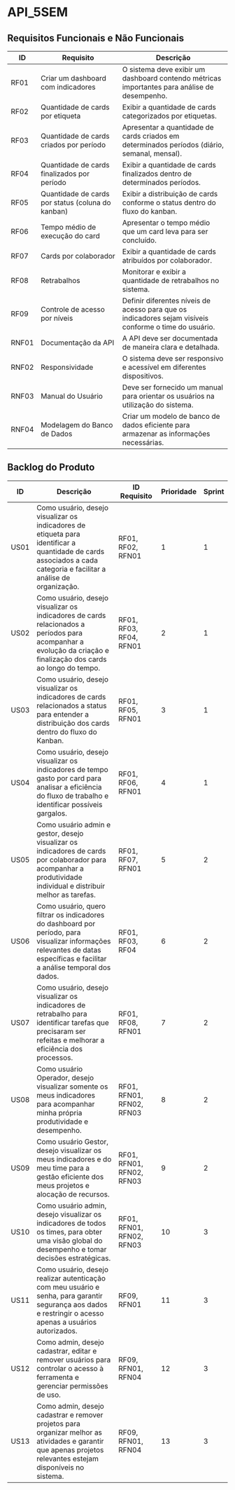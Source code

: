# API_5SEM

## Requisitos Funcionais e Não Funcionais

| ID | Requisito | Descrição |
| ----| --------| ------------|
RF01  | Criar um dashboard com indicadores | O sistema deve exibir um dashboard contendo métricas importantes para análise de desempenho. |
RF02 | Quantidade de cards por etiqueta	| Exibir a quantidade de cards categorizados por etiquetas. |
RF03 | Quantidade de cards criados por período |	Apresentar a quantidade de cards criados em determinados períodos (diário, semanal, mensal). |
RF04 | Quantidade de cards finalizados por período |	Exibir a quantidade de cards finalizados dentro de determinados períodos. |
RF05 | Quantidade de cards por status (coluna do kanban) |	Exibir a distribuição de cards conforme o status dentro do fluxo do kanban. |
RF06 | Tempo médio de execução do card |	Apresentar o tempo médio que um card leva para ser concluído.
RF07 | Cards por colaborador |	Exibir a quantidade de cards atribuídos por colaborador. |
RF08 | Retrabalhos |	Monitorar e exibir a quantidade de retrabalhos no sistema. |
RF09 | Controle de acesso por níveis |	Definir diferentes níveis de acesso para que os indicadores sejam visíveis conforme o time do usuário. |
RNF01 |Documentação da API |	A API deve ser documentada de maneira clara e detalhada. |
RNF02 | Responsividade |	O sistema deve ser responsivo e acessível em diferentes dispositivos. |
RNF03 | Manual do Usuário |	Deve ser fornecido um manual para orientar os usuários na utilização do sistema. |
RNF04 | Modelagem do Banco de Dados |	Criar um modelo de banco de dados eficiente para armazenar as informações necessárias. |

## Backlog do Produto

| **ID**  | **Descrição** | **ID Requisito** | **Prioridade** | **Sprint** |
|---------|-------------|----------------|--------------|---------|
| US01 | Como usuário, desejo visualizar os indicadores de etiqueta para identificar a quantidade de cards associados a cada categoria e facilitar a análise de organização. | RF01, RF02, RFN01 | 1 | 1 |
| US02 | Como usuário, desejo visualizar os indicadores de cards relacionados a períodos para acompanhar a evolução da criação e finalização dos cards ao longo do tempo. | RF01, RF03, RF04, RFN01 | 2 | 1 |
| US03 | Como usuário, desejo visualizar os indicadores de cards relacionados a status para entender a distribuição dos cards dentro do fluxo do Kanban. | RF01, RF05, RFN01 | 3 | 1 |
| US04 | Como usuário, desejo visualizar os indicadores de tempo gasto por card para analisar a eficiência do fluxo de trabalho e identificar possíveis gargalos. | RF01, RF06, RFN01 | 4 | 1 |
| US05 | Como usuário admin e gestor, desejo visualizar os indicadores de cards por colaborador para acompanhar a produtividade individual e distribuir melhor as tarefas. | RF01, RF07, RFN01 | 5 | 2 |
| US06 | Como usuário, quero filtrar os indicadores do dashboard por período, para visualizar informações relevantes de datas específicas e facilitar a análise temporal dos dados. | RF01, RF03, RF04 | 6 | 2 |
| US07 | Como usuário, desejo visualizar os indicadores de retrabalho para identificar tarefas que precisaram ser refeitas e melhorar a eficiência dos processos. | RF01, RF08, RFN01 | 7 | 2 |
| US08 | Como usuário Operador, desejo visualizar somente os meus indicadores para acompanhar minha própria produtividade e desempenho. | RF01, RFN01, RFN02, RFN03 | 8 | 2 |
| US09 | Como usuário Gestor, desejo visualizar os meus indicadores e do meu time para a gestão eficiente dos meus projetos e alocação de recursos. | RF01, RFN01, RFN02, RFN03 | 9 | 2 |
| US10 | Como usuário admin, desejo visualizar os indicadores de todos os times, para obter uma visão global do desempenho e tomar decisões estratégicas. | RF01, RFN01, RFN02, RFN03 | 10 | 3 |
| US11 | Como usuário, desejo realizar autenticação com meu usuário e senha, para garantir segurança aos dados e restringir o acesso apenas a usuários autorizados. | RF09, RFN01 | 11 | 3 |
| US12 | Como admin, desejo cadastrar, editar e remover usuários para controlar o acesso à ferramenta e gerenciar permissões de uso. | RF09, RFN01, RFN04 | 12 | 3 |
| US13 | Como admin, desejo cadastrar e remover projetos para organizar melhor as atividades e garantir que apenas projetos relevantes estejam disponíveis no sistema. | RF09, RFN01, RFN04 | 13 | 3 |

